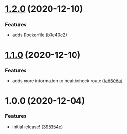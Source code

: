 # [1.2.0](https://github.com/kieranroneill/new-node-service-template/compare/v1.1.0...v1.2.0) (2020-12-10)


### Features

* adds Dockerfile ([b3e40c2](https://github.com/kieranroneill/new-node-service-template/commit/b3e40c286305e8b48b7ca3afb52c7027de007436))

# [1.1.0](https://github.com/kieranroneill/new-node-service-template/compare/v1.0.0...v1.1.0) (2020-12-10)


### Features

* adds more information to healthcheck route ([fa6508a](https://github.com/kieranroneill/new-node-service-template/commit/fa6508a861575c79d920e3fa85a69c455057e0d3))

# 1.0.0 (2020-12-04)


### Features

* initial release! ([395354c](https://github.com/kieranroneill/new-service-template/commit/395354ca85ab9a0b010fe0ab3c5040e35694d204))
